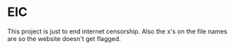 # EIC
This project is just to end internet censorship.
Also the x's on the file names are so the website doesn't get flagged.
